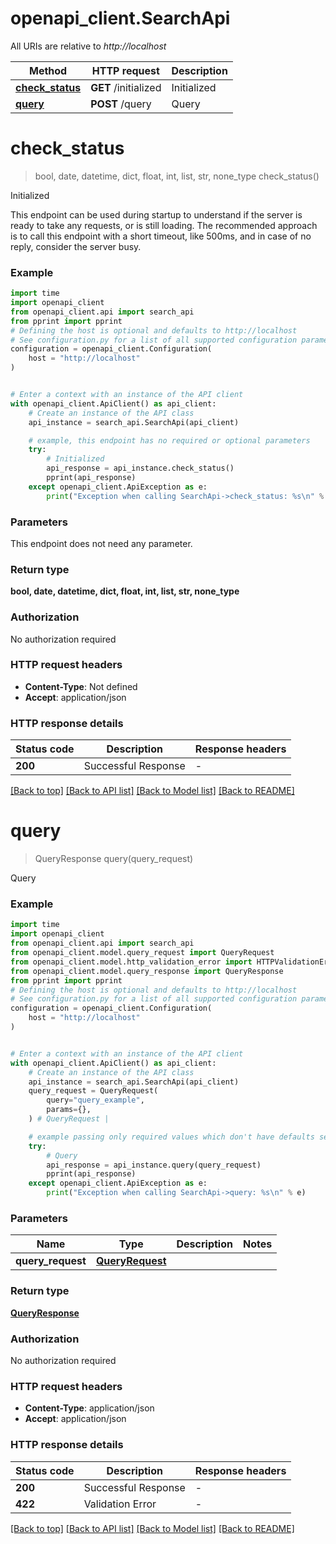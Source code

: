 # openapi_client.SearchApi

All URIs are relative to *http://localhost*

Method | HTTP request | Description
------------- | ------------- | -------------
[**check_status**](SearchApi.md#check_status) | **GET** /initialized | Initialized
[**query**](SearchApi.md#query) | **POST** /query | Query


# **check_status**
> bool, date, datetime, dict, float, int, list, str, none_type check_status()

Initialized

This endpoint can be used during startup to understand if the  server is ready to take any requests, or is still loading.  The recommended approach is to call this endpoint with a short timeout, like 500ms, and in case of no reply, consider the server busy.

### Example


```python
import time
import openapi_client
from openapi_client.api import search_api
from pprint import pprint
# Defining the host is optional and defaults to http://localhost
# See configuration.py for a list of all supported configuration parameters.
configuration = openapi_client.Configuration(
    host = "http://localhost"
)


# Enter a context with an instance of the API client
with openapi_client.ApiClient() as api_client:
    # Create an instance of the API class
    api_instance = search_api.SearchApi(api_client)

    # example, this endpoint has no required or optional parameters
    try:
        # Initialized
        api_response = api_instance.check_status()
        pprint(api_response)
    except openapi_client.ApiException as e:
        print("Exception when calling SearchApi->check_status: %s\n" % e)
```


### Parameters
This endpoint does not need any parameter.

### Return type

**bool, date, datetime, dict, float, int, list, str, none_type**

### Authorization

No authorization required

### HTTP request headers

 - **Content-Type**: Not defined
 - **Accept**: application/json


### HTTP response details

| Status code | Description | Response headers |
|-------------|-------------|------------------|
**200** | Successful Response |  -  |

[[Back to top]](#) [[Back to API list]](../README.md#documentation-for-api-endpoints) [[Back to Model list]](../README.md#documentation-for-models) [[Back to README]](../README.md)

# **query**
> QueryResponse query(query_request)

Query

### Example


```python
import time
import openapi_client
from openapi_client.api import search_api
from openapi_client.model.query_request import QueryRequest
from openapi_client.model.http_validation_error import HTTPValidationError
from openapi_client.model.query_response import QueryResponse
from pprint import pprint
# Defining the host is optional and defaults to http://localhost
# See configuration.py for a list of all supported configuration parameters.
configuration = openapi_client.Configuration(
    host = "http://localhost"
)


# Enter a context with an instance of the API client
with openapi_client.ApiClient() as api_client:
    # Create an instance of the API class
    api_instance = search_api.SearchApi(api_client)
    query_request = QueryRequest(
        query="query_example",
        params={},
    ) # QueryRequest | 

    # example passing only required values which don't have defaults set
    try:
        # Query
        api_response = api_instance.query(query_request)
        pprint(api_response)
    except openapi_client.ApiException as e:
        print("Exception when calling SearchApi->query: %s\n" % e)
```


### Parameters

Name | Type | Description  | Notes
------------- | ------------- | ------------- | -------------
 **query_request** | [**QueryRequest**](QueryRequest.md)|  |

### Return type

[**QueryResponse**](QueryResponse.md)

### Authorization

No authorization required

### HTTP request headers

 - **Content-Type**: application/json
 - **Accept**: application/json


### HTTP response details

| Status code | Description | Response headers |
|-------------|-------------|------------------|
**200** | Successful Response |  -  |
**422** | Validation Error |  -  |

[[Back to top]](#) [[Back to API list]](../README.md#documentation-for-api-endpoints) [[Back to Model list]](../README.md#documentation-for-models) [[Back to README]](../README.md)

